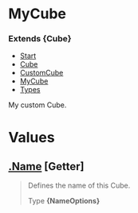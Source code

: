 
# MyCube
### Extends **{Cube}**

* [Start](https://github.com/QSmally/Docgen/blob/master/Test/Documentations/Index.md)
* [Cube](https://github.com/QSmally/Docgen/blob/master/Test/Documentations/Cube.md)
* [CustomCube](https://github.com/QSmally/Docgen/blob/master/Test/Documentations/CustomCube.md)
* [MyCube](https://github.com/QSmally/Docgen/blob/master/Test/Documentations/MyCube.md)
* [Types](https://github.com/QSmally/Docgen/blob/master/Test/Documentations/Types.md)

My custom Cube.



# Values
## [.Name](https://github.com/QSmally/Docgen/blob/master/Test/lib/Extensions/MyCube.js#L19) [**Getter**]
> Defines the name of this Cube.
>
> Type **{NameOptions}**
